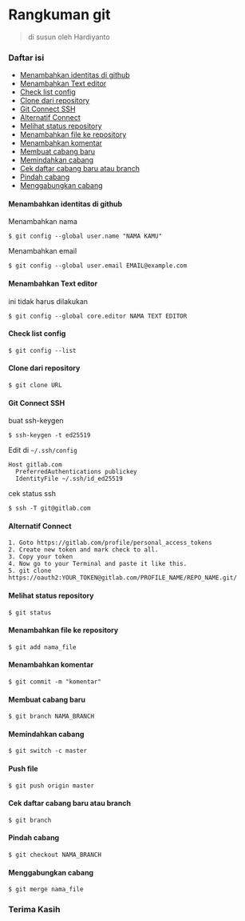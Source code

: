 # Rangkuman git
>di susun oleh Hardiyanto

### Daftar isi

* [Menambahkan identitas di github](#menambahkan-identitas-di-github)
* [Menambahkan Text editor](#menambahkan-text-editor)
* [Check list config](#check-list-config)
* [Clone dari repository](#clone-dari-repository)
* [Git Connect SSH](#git-connect-ssh)
* [Alternatif Connect](#alternatif-connect)
* [Melihat status repository](#melihat-status-repository)
* [Menambahkan file ke repository](#menambahkan-file-ke-repository)
* [Menambahkan komentar](#menambahkan-komentar)
* [Membuat cabang baru](#membuat-cabang-baru)
* [Memindahkan cabang](#memindahkan-cabang)
* [Cek daftar cabang baru atau branch](#cek-daftar-cabang-baru-atau-branch)
* [Pindah cabang](#pindah-cabang)
* [Menggabungkan cabang](#menggabungkan-cabang)

#### Menambahkan identitas di github
Menambahkan nama
```
$ git config --global user.name "NAMA KAMU"
```
Menambahkan email
```
$ git config --global user.email EMAIL@example.com
```

#### Menambahkan Text editor
ini tidak harus dilakukan
```
$ git config --global core.editor NAMA TEXT EDITOR
```

#### Check list config
```
$ git config --list
```

#### Clone dari repository
```
$ git clone URL
```

#### Git Connect SSH
buat ssh-keygen
```
$ ssh-keygen -t ed25519
```
Edit di ```~/.ssh/config```
```
Host gitlab.com
  PreferredAuthentications publickey
  IdentityFile ~/.ssh/id_ed25519

```
cek status ssh
```
$ ssh -T git@gitlab.com
```
#### Alternatif Connect
```
1. Goto https://gitlab.com/profile/personal_access_tokens
2. Create new token and mark check to all.
3. Copy your token
4. Now go to your Terminal and paste it like this.
5. git clone https://oauth2:YOUR_TOKEN@gitlab.com/PROFILE_NAME/REPO_NAME.git/

```

#### Melihat status repository
```
$ git status
```

#### Menambahkan file ke repository
```
$ git add nama_file
```

#### Menambahkan komentar
```
$ git commit -m "komentar"
```

#### Membuat cabang baru 
```
$ git branch NAMA_BRANCH
```

#### Memindahkan cabang
```
$ git switch -c master
```

#### Push file
```
$ git push origin master
```

#### Cek daftar cabang baru atau branch 
```
$ git branch
```

#### Pindah cabang
```
$ git checkout NAMA_BRANCH
```

#### Menggabungkan cabang 
```
$ git merge nama_file
```

### Terima Kasih
